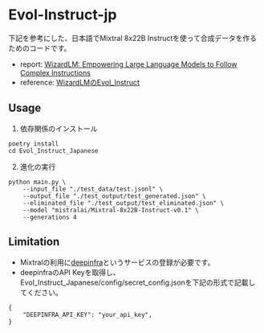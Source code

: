 # Evol-Instruct-jp

下記を参考にした、日本語でMixtral 8x22B Instructを使って合成データを作るためのコードです。  
 - report: [WizardLM: Empowering Large Language Models to Follow Complex Instructions](https://arxiv.org/abs/2304.12244)
 - reference: [WizardLMのEvol_Instruct](https://github.com/nlpxucan/WizardLM/tree/main/Evol_Instruct)

## Usage

1. 依存関係のインストール
```
poetry install
cd Evol_Instruct_Japanese
```

2. 進化の実行
```
python main.py \
    --input_file "./test_data/test.jsonl" \
	--output_file "./test_output/test_generated.json" \
	--eliminated_file "./test_output/test_eliminated.json" \
	--model "mistralai/Mixtral-8x22B-Instruct-v0.1" \
    --generations 4
```

## Limitation

 - Mixtralの利用に[deepinfra](https://deepinfra.com/)というサービスの登録が必要です。
 - deepinfraのAPI Keyを取得し、Evol_Instruct_Japanese/config/secret_config.jsonを下記の形式で記載してください。
```
{
    "DEEPINFRA_API_KEY": "your_api_key",
}
```